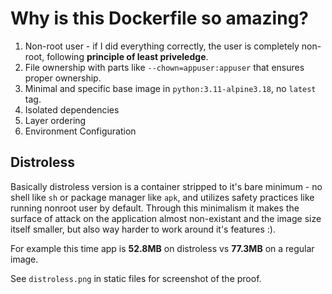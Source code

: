 # Why is this Dockerfile so amazing?

1. Non-root user - if I did everything correctly, the user is completely non-root, following **principle of least priveledge**.
2. File ownership with parts like `--chown=appuser:appuser` that ensures proper ownership.
3. Minimal and specific base image in `python:3.11-alpine3.18`, no `latest` tag.
4. Isolated dependencies
5. Layer ordering
6. Environment Configuration

## Distroless

Basically distroless version is a container stripped to it's bare minimum - no shell like `sh` or package manager like `apk`, 
and utilizes safety practices like running nonroot user by default. Through this minimalism it makes the surface of attack on 
the application almost non-existant and the image size itself smaller, but also way harder to work around it's features :).

For example this time app is **52.8MB** on distroless vs **77.3MB** on a regular image.

See `distroless.png` in static files for screenshot of the proof.
